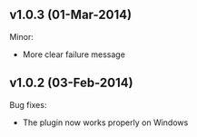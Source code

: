 v1.0.3 (01-Mar-2014)
--------------------

Minor:

* More clear failure message

v1.0.2 (03-Feb-2014)
--------------------

Bug fixes:

* The plugin now works properly on Windows
